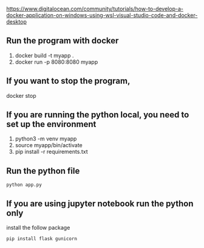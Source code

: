 https://www.digitalocean.com/community/tutorials/how-to-develop-a-docker-application-on-windows-using-wsl-visual-studio-code-and-docker-desktop

## Run the program with docker
1. docker build -t myapp .
2. docker run -p 8080:8080 myapp

## If you want to stop the program, 
docker stop <container id>

## If you are running the python local, you need to set up the environment
1. python3 -m venv myapp
2. source myapp/bin/activate
3. pip install -r requirements.txt 

## Run the python file
```
python app.py
```


## If you are using jupyter notebook run the python only
install the follow package
```
pip install flask gunicorn
```

